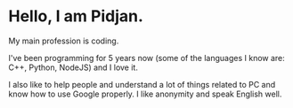 # Hello, I am Pidjan.
My main profession is coding.

I've been programming for 5 years now (some of the languages I know are: C++, Python, NodeJS) and I love it.

I also like to help people and understand a lot of things related to PC and know how to use Google properly. I like anonymity and speak English well. 
